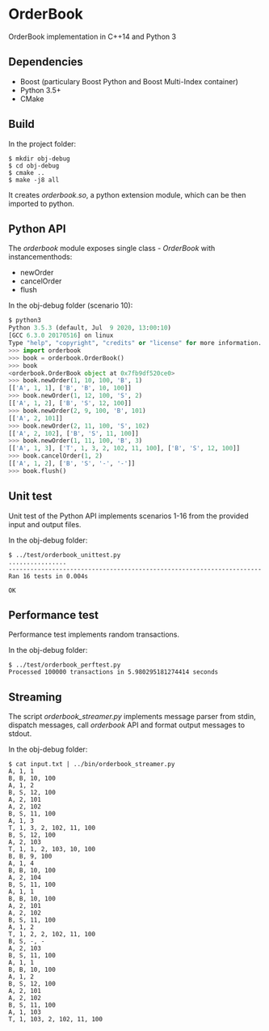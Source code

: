# OrderBook
OrderBook implementation in C++14 and Python 3

## Dependencies

* Boost (particulary Boost Python and Boost Multi-Index container)
* Python 3.5+
* CMake

## Build

In the project folder:
```
$ mkdir obj-debug
$ cd obj-debug
$ cmake ..
$ make -j8 all
```
It creates _orderbook.so_, a python extension module, which can be then imported to python.

## Python API
The _orderbook_ module exposes single class - _OrderBook_ with instancementhods:
 * newOrder
 * cancelOrder
 * flush

In the obj-debug folder (scenario 10):
```python
$ python3
Python 3.5.3 (default, Jul  9 2020, 13:00:10) 
[GCC 6.3.0 20170516] on linux
Type "help", "copyright", "credits" or "license" for more information.
>>> import orderbook
>>> book = orderbook.OrderBook()
>>> book
<orderbook.OrderBook object at 0x7fb9df520ce0>
>>> book.newOrder(1, 10, 100, 'B', 1)
[['A', 1, 1], ['B', 'B', 10, 100]]
>>> book.newOrder(1, 12, 100, 'S', 2)
[['A', 1, 2], ['B', 'S', 12, 100]]
>>> book.newOrder(2, 9, 100, 'B', 101)
[['A', 2, 101]]
>>> book.newOrder(2, 11, 100, 'S', 102)
[['A', 2, 102], ['B', 'S', 11, 100]]
>>> book.newOrder(1, 11, 100, 'B', 3)
[['A', 1, 3], ['T', 1, 3, 2, 102, 11, 100], ['B', 'S', 12, 100]]
>>> book.cancelOrder(1, 2)
[['A', 1, 2], ['B', 'S', '-', '-']]
>>> book.flush()
```

## Unit test
Unit test of the Python API implements scenarios 1-16 from the provided input and output files.

In the obj-debug folder:

```
$ ../test/orderbook_unittest.py 
................
----------------------------------------------------------------------
Ran 16 tests in 0.004s

OK
```

## Performance test
Performance test implements random transactions.

In the obj-debug folder:

```
$ ../test/orderbook_perftest.py  
Processed 100000 transactions in 5.980295181274414 seconds
```

## Streaming
The script _orderbook_streamer.py_ implements message parser from stdin, dispatch messages, call _orderbook_ API and format output messages to stdout.

In the obj-debug folder:
```
$ cat input.txt | ../bin/orderbook_streamer.py
A, 1, 1
B, B, 10, 100
A, 1, 2
B, S, 12, 100
A, 2, 101
A, 2, 102
B, S, 11, 100
A, 1, 3
T, 1, 3, 2, 102, 11, 100
B, S, 12, 100
A, 2, 103
T, 1, 1, 2, 103, 10, 100
B, B, 9, 100
A, 1, 4
B, B, 10, 100
A, 2, 104
B, S, 11, 100
A, 1, 1
B, B, 10, 100
A, 2, 101
A, 2, 102
B, S, 11, 100
A, 1, 2
T, 1, 2, 2, 102, 11, 100
B, S, -, -
A, 2, 103
B, S, 11, 100
A, 1, 1
B, B, 10, 100
A, 1, 2
B, S, 12, 100
A, 2, 101
A, 2, 102
B, S, 11, 100
A, 1, 103
T, 1, 103, 2, 102, 11, 100
```
